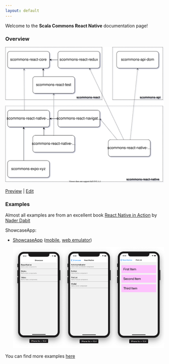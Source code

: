 ```yaml
---
layout: default
---
```


Welcome to the **Scala Commons React Native** documentation page!

### Overview

![Overview](drawio/overview.svg)

[Preview](https://www.draw.io/?chrome=0&lightbox=1&url=https%3A%2F%2Fraw.githubusercontent.com%2Fscommons%2Fscommons-react-native%2Fmaster%2Fdocs%2Fdrawio%2Foverview.svg%3Ft%3D0) | [Edit](https://www.draw.io/?title=overview.svg&url=https%3A%2F%2Fraw.githubusercontent.com%2Fscommons%2Fscommons-react-native%2Fmaster%2Fdocs%2Fdrawio%2Foverview.svg%3Ft%3D0)

### Examples

Almost all examples are from an excellent book [React Native in Action](https://www.manning.com/books/react-native-in-action) by [Nader Dabit](https://github.com/dabit3)

ShowcaseApp:

- [ShowcaseApp](https://github.com/scommons/scommons-react-native/tree/master/showcase)
  ([mobile](/scommons-react-native/showcase.html), [web emulator](/scommons-react-native/showcase.browser.html))

    ![ShowcaseApp](images/screenshots.png)

You can find more examples [here](https://github.com/scommons/scommons-examples-mobile)
